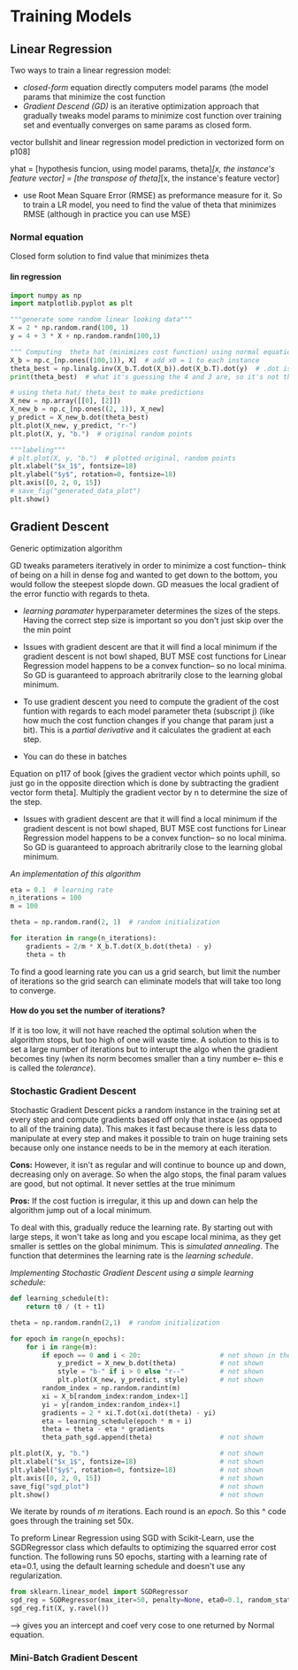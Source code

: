 # Training Models
## Linear Regression
Two ways to train a linear regression model:
- *closed-form* equation directly computers model params (the model params that minimize the cost function
- *Gradient Descend (GD)* is an iterative optimization approach that gradually tweaks model params to minimize cost function over training set 
and eventually converges on same params as closed form.

vector bullshit and linear regression model prediction in vectorized form on p108]

yhat = [hypothesis funcion, using model params, theta]*[x, the instance's feature vector] = [the transpose of theta]*[x, the instance's feature vector]

- use Root Mean Square Error (RMSE) as preformance measure for it. So to train a LR model, you need to find the value of theta that minimizes RMSE 
(although in practice you can use MSE)

### Normal equation
Closed form solution to find value that minimizes theta

#### lin regression
```python
import numpy as np
import matplotlib.pyplot as plt

"""generate some random linear looking data"""
X = 2 * np.random.rand(100, 1)
y = 4 + 3 * X + np.random.randn(100,1)

""" Computing  theta hat (minimizes cost function) using normal equation"""
X_b = np.c_[np.ones((100,1)), X]  # add x0 = 1 to each instance
theta_best = np.linalg.inv(X_b.T.dot(X_b)).dot(X_b.T).dot(y)  # .dot is matrix multipl. linalg.inv gives inverse of matr
print(theta_best)  # what it's guessing the 4 and 3 are, so it's not that close

# using theta hat/ theta_best to make predictions
X_new = np.array([[0], [2]])
X_new_b = np.c_[np.ones((2, 1)), X_new]
y_predict = X_new_b.dot(theta_best)
plt.plot(X_new, y_predict, "r-")
plt.plot(X, y, "b.")  # original random points

"""labeling"""
# plt.plot(X, y, "b.")  # plotted original, random points
plt.xlabel("$x_1$", fontsize=18)
plt.ylabel("$y$", rotation=0, fontsize=18)
plt.axis([0, 2, 0, 15])
# save_fig("generated_data_plot")
plt.show()
```

## Gradient Descent
Generic optimization algorithm

GD tweaks parameters iteratively in order to minimize a cost function– think of being on a hill in dense fog and wanted to get down to the bottom, you would follow the steepest slopde down. GD measues the local gradient of the error functio with regards to theta. 

- *learning paramater* hyperparameter determines the sizes of the steps. Having the correct step size is important so you don't just skip over the the min point

- Issues with gradient descent are that it will find a local minimum if the gradient descent is not bowl shaped, BUT MSE cost functions for Linear Regression model happens to be a convex function– so no local minima. So GD is guaranteed to approach abritrarily close to the learning global minimum. 

- To use gradient descent you need to compute the gradient of the cost funtion with regards to each model parameter theta (subscript j) (like how much the cost function changes if you change that param just a bit). This is a *partial derivative* and it calculates the gradient at each step.

-   You can do these in batches

Equation on p117 of book 
[gives the gradient vector which points uphill, so just go in the opposite direction which is done by subtracting the gradient vector form theta]. Multiply the gradient vector by n to determine the size of the step. 

- Issues with gradient descent are that it will find a local minimum if the gradient descent is not bowl shaped, BUT MSE cost functions for Linear Regression model happens to be a convex function– so no local minima. So GD is guaranteed to approach abritrarily close to the learning global minimum. 

*An implementation of this algorithm*
```python
eta = 0.1  # learning rate
n_iterations = 100
m = 100

theta = np.random.rand(2, 1)  # random initialization

for iteration in range(n_iterations):
    gradients = 2/m * X_b.T.dot(X_b.dot(theta) - y)
    theta = th
```

To find a good learning rate you can us a grid search, but limit the number of iterations so the grid search can eliminate models that will take too long to converge.

#### How do you set the number of iterations?
If it is too low, it will not have reached the optimal solution when the algorithm stops, but too high of one will waste time. A solution to this is to set a large number of iterations but to interupt the algo when the gradient becomes tiny (when its norm becomes smaller than a tiny number e– this e is called the *tolerance*).

### Stochastic Gradient Descent
Stochastic Gradient Descent picks a random instance in the training set at every step and compute gradients based off only that instace (as oppsoed to all of the training data). This makes it fast because there is less data to manipulate at every step and makes it possible to train on huge training sets because only one instance needs to be in the memory at each iteration. 

**Cons:**
However, it isn't as regular and will continue to bounce up and down, decreasing only on average. So when the algo stops, the final param values are good, but not optimal. It never settles at the true minimum

**Pros:**
If the cost fuction is irregular, it this up and down can help the algorithm jump out of a local minimum. 

To deal with this, gradually reduce the learning rate. By starting out with large steps, it won't take as long and you escape local minima, as they get smaller is settles on the global minimum. This is *simulated annealing*. The function that determines the learning rate is the *learning schedule*.

*Implementing Stochastic Gradient Descent using a simple learning schedule:*
```python
def learning_schedule(t):
    return t0 / (t + t1)

theta = np.random.randn(2,1)  # random initialization

for epoch in range(n_epochs):
    for i in range(m):
        if epoch == 0 and i < 20:                    # not shown in the book
            y_predict = X_new_b.dot(theta)           # not shown
            style = "b-" if i > 0 else "r--"         # not shown
            plt.plot(X_new, y_predict, style)        # not shown
        random_index = np.random.randint(m)
        xi = X_b[random_index:random_index+1]
        yi = y[random_index:random_index+1]
        gradients = 2 * xi.T.dot(xi.dot(theta) - yi)
        eta = learning_schedule(epoch * m + i)
        theta = theta - eta * gradients
        theta_path_sgd.append(theta)                 # not shown

plt.plot(X, y, "b.")                                 # not shown
plt.xlabel("$x_1$", fontsize=18)                     # not shown
plt.ylabel("$y$", rotation=0, fontsize=18)           # not shown
plt.axis([0, 2, 0, 15])                              # not shown
save_fig("sgd_plot")                                 # not shown
plt.show()                                           # not shown
```
We iterate by rounds of *m* iterations. Each round is an *epoch*. So this ^ code goes through the training set 50x.

To preform Linear Regression using SGD with Scikit-Learn, use the SGDRegressor class which defaults to optimizing the squarred error cost function. The following runs 50 epochs, starting with a learning rate of eta=0.1, using the default learning schedule and doesn't use any regularization. 
```python
from sklearn.linear_model import SGDRegressor
sgd_reg = SGDRegressor(max_iter=50, penalty=None, eta0=0.1, random_state=42)
sgd_reg.fit(X, y.ravel())
```
--> gives you an intercept and coef very cose to one returned by Normal equation.

### Mini-Batch Gradient Descent

